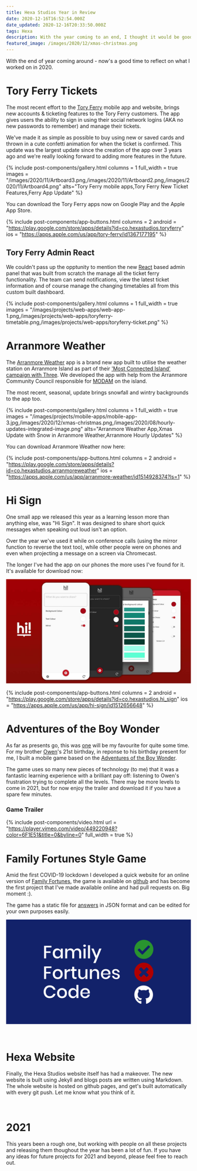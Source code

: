 ```yaml
---
title: Hexa Studios Year in Review
date: 2020-12-16T16:52:54.000Z
date_updated: 2020-12-16T20:33:50.000Z
tags: Hexa
description: With the year coming to an end, I thought it would be good to run through all the work from 2020. It was a big year.
featured_image: /images/2020/12/xmas-christmas.png
---
```


With the end of year coming around - now's a good time to reflect on what I worked on in 2020.
<br/>

# Tory Ferry Tickets

The most recent effort to the [Tory Ferry](https://toryferry.com) mobile app and website, brings new accounts & ticketing features to the Tory Ferry customers. The app gives users the ability to sign in using their social network logins (AKA no new passwords to remember) and manage their tickets.

We've made it as simple as possible to buy using new or saved cards and thrown in a cute confetti animation for when the ticket is confirmed. This update was the largest update since the creation of the app over 3 years ago and we're really looking forward to adding more features in the future.

{% include post-components/gallery.html
	columns = 1
	full_width = true
	images = "/images/2020/11/Artboard3.png,/images/2020/11/Artboard2.png,/images/2020/11/Artboard4.png"
	alts="Tory Ferry mobile apps,Tory Ferry New Ticket Features,Ferry App Update"
%}

You can download the Tory Ferry apps now on Google Play and the Apple App Store.

{% include post-components/app-buttons.html
	columns = 2
	android = "https://play.google.com/store/apps/details?id=co.hexastudios.toryferry"
	ios = "https://apps.apple.com/us/app/tory-ferry/id1367177195"
%}

## Tory Ferry Admin React

We couldn't pass up the opptunity to mention the new [React](https://reactjs.org/) based admin panel that was built from scratch the manage all the ticket ferry functionality. The team can send notifications, view the latest ticket information and of course manage the changing timetables all from this custom built dashboard.

{% include post-components/gallery.html
	columns = 1
	full_width = true
	images = "/images/projects/web-apps/web-app-1.png,/images/projects/web-apps/toryferry-timetable.png,/images/projects/web-apps/toryferry-ticket.png"
%}

# Arranmore Weather

The [Arranmore Weather](https://hexastudios.co/arranmore-weather) app is a brand new app built to utilise the weather station on Arranmore Island as part of their ['Most Connected Island' campaign with Three](https://www.three.ie/business/the-island/). We developed the app with help from the Arranmore Community Council responsible for [MODAM](https://modam.work/) on the island.

The most recent, seasonal, update brings snowfall and wintry backgrounds to the app too.

{% include post-components/gallery.html
	columns = 1
	full_width = true
	images = "/images/projects/mobile-apps/mobile-app-3.jpg,/images/2020/12/xmas-christmas.png,/images/2020/08/hourly-updates-integrated-image.png"
	alts="Arranmore Weather App,Xmas Update with Snow in Arranmore Weather,Arranmore Hourly Updates"
%}

You can download Arranmore Weather now here:

{% include post-components/app-buttons.html
	columns = 2
	android = "https://play.google.com/store/apps/details?id=co.hexastudios.arranmoreweather"
	ios = "https://apps.apple.com/us/app/arranmore-weather/id1514928374?ls=1"
%}

# Hi Sign

One small app we released this year as a learning lesson more than anything else, was "Hi Sign". It was designed to share short quick messages when speaking out loud isn't an option.

Over the year we've used it while on conference calls (using the mirror function to reverse the text too), while other people were on phones and even when projecting a message on a screen via Chromecast.

The longer I've had the app on our phones the more uses I've found for it. It's available for download now:

![Hi Sign](/images/projects/mobile-apps/mobile-app-2.png)

{% include post-components/app-buttons.html
	columns = 2
	android = "https://play.google.com/store/apps/details?id=co.hexastudios.hi_sign"
	ios = "https://apps.apple.com/us/app/hi-sign/id1512656648"
%}

# Adventures of the Boy Wonder

As far as presents go, this was [one](https://hexastudios.co/blog/aotbw-apple-tree-house) will be my favourite for quite some time. For my brother [Owen](https://owenloughnane.com/)'s 21st birthday, in reponse to his birthday present for me, I built a mobile game based on the [Adventures of the Boy Wonder](https://adventuresoftheboywonder.com).

The game uses so many new pieces of technology (to me) that it was a fantastic learning experience with a brilliant pay off: listening to Owen's frustration trying to complete all the levels. There may be more levels to come in 2021, but for now enjoy the trailer and download it if you have a spare few minutes.

### Game Trailer 

{% include post-components/video.html
	url = "https://player.vimeo.com/video/449220948?color=6F1E51&title=0&byline=0"
	full_width = true
%}

# Family Fortunes Style Game

Amid the first COVID-19 lockdown I developed a quick website for an online version of [Family Fortunes](https://matloughnane.github.io/family-fortune-game/), the game is available on [github](https://github.com/matloughnane/family-fortune-game) and has become the first project that I've made available online and had pull requests on. Big moment :).

The game has a static file for [answers](https://github.com/matloughnane/family-fortune-game/blob/master/assets/js/data.js) in JSON format and can be edited for your own purposes easily.

![Family Fortunes](/images/2020/05/shareimage-1.png)

<br/>

# Hexa Website

Finally, the Hexa Studios website itself has had a makeover. The new website is built using Jekyll and blogs posts are written using Markdown. The whole website is hosted on github pages, and get's built automatically with every git push. Let me know what you think of it.

<br/>

# 2021

This years been a rough one, but working with people on all these projects and releasing them thoughout the year has been a lot of fun. If you have any ideas for future projects for 2021 and beyond, please feel free to reach out.